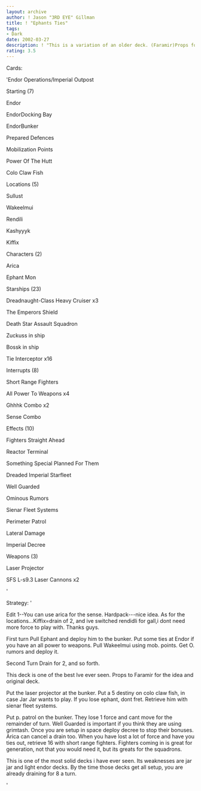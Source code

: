 ```yaml
---
layout: archive
author: ! Jason "3RD EYE" Gillman
title: ! "Ephants Ties"
tags:
- Dark
date: 2002-03-27
description: ! "This is a variation of an older deck. (Faramir)Props for the bunker-ephant combo."
rating: 3.5
---
```

Cards: 

'Endor Operations/Imperial Outpost


Starting (7)


Endor

EndorDocking Bay

EndorBunker

Prepared Defences

Mobilization Points

Power Of The Hutt

Colo Claw Fish


Locations (5)


Sullust

Wakeelmui

Rendili

Kashyyyk

Kiffix


Characters (2)


Arica 

Ephant Mon


Starships (23)


Dreadnaught-Class Heavy Cruiser x3

The Emperors Shield

Death Star Assault Squadron

Zuckuss in ship

Bossk in ship

Tie Interceptor x16


Interrupts (8)


Short Range Fighters

All Power To Weapons x4

Ghhhk Combo x2

Sense Combo


Effects (10)


Fighters Straight Ahead

Reactor Terminal

Something Special Planned For Them

Dreaded Imperial Starfleet

Well Guarded

Ominous Rumors

Sienar Fleet Systems

Perimeter Patrol

Lateral Damage

Imperial Decree


Weapons (3)


Laser Projector

SFS L-s9.3 Laser Cannons x2


'

Strategy: '

Edit 1--You can use arica for the sense. Hardpack---nice idea. As for the locations...Kiffix=drain of 2, and ive switched rendidli for gall,i dont need more force to play with. Thanks guys.


 First turn Pull Ephant and deploy him to the bunker. Put some ties at Endor if you have an all power to weapons. Pull Wakeelmui using mob. points. Get O. rumors and deploy it.


   Second Turn Drain for 2, and so forth.


   This deck is one of the best Ive ever seen. Props to Faramir for the idea and original deck.


   Put the laser projector at the bunker. Put a 5 destiny on colo claw fish, in case Jar Jar wants to play. If you lose ephant, dont fret. Retrieve him with sienar fleet systems.


   Put p. patrol on the bunker. They lose 1 force and cant move for the remainder of turn. Well Guarded is important if you think they are using grimtash. Once you are setup in space deploy decree to stop their bonuses. Arica can cancel a drain too. When you have lost a lot of force and have you ties out, retrieve 16 with short range fighters. Fighters coming in is great for generation, not that you would need it, but its greats for the squadrons.


   This is one of the most solid decks i have ever seen. Its weaknesses are jar jar and light endor decks. By the time those decks get all setup, you are already draining for 8 a turn.


'